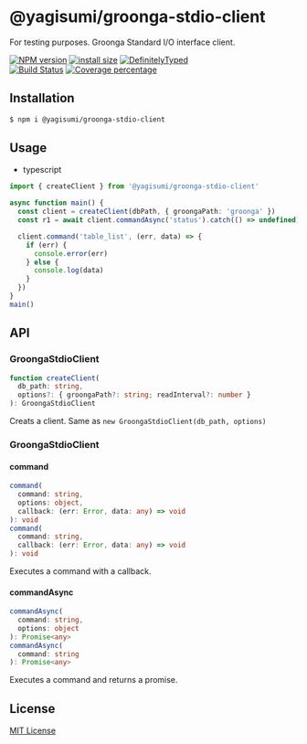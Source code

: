 # @yagisumi/groonga-stdio-client

For testing purposes.
Groonga Standard I/O interface client.

[![NPM version][npm-image]][npm-url] [![install size][packagephobia-image]][packagephobia-url] [![DefinitelyTyped][dts-image]][dts-url]  
[![Build Status][githubactions-image]][githubactions-url] [![Coverage percentage][coveralls-image]][coveralls-url]

## Installation

```sh
$ npm i @yagisumi/groonga-stdio-client
```

## Usage

- typescript

```ts
import { createClient } from '@yagisumi/groonga-stdio-client'

async function main() {
  const client = createClient(dbPath, { groongaPath: 'groonga' })
  const r1 = await client.commandAsync('status').catch(() => undefined)

  client.command('table_list', (err, data) => {
    if (err) {
      console.error(err)
    } else {
      console.log(data)
    }
  })
}
main()
```

## API

### GroongaStdioClient
```ts
function createClient(
  db_path: string, 
  options?: { groongaPath?: string; readInterval?: number }
): GroongaStdioClient
```
Creats a client. Same as `new GroongaStdioClient(db_path, options)`

### GroongaStdioClient
#### command
```ts
command(
  command: string,
  options: object,
  callback: (err: Error, data: any) => void
): void
command(
  command: string,
  callback: (err: Error, data: any) => void
): void
```
Executes a command with a callback.

#### commandAsync
```ts
commandAsync(
  command: string,
  options: object
): Promise<any>
commandAsync(
  command: string
): Promise<any>
```
Executes a command and returns a promise.

## License

[MIT License](https://opensource.org/licenses/MIT)

[githubactions-image]: https://img.shields.io/github/workflow/status/yagisumi/node-groonga-stdio-client/build?logo=github&style=flat-square
[githubactions-url]: https://github.com/yagisumi/node-groonga-stdio-client/actions
[npm-image]: https://img.shields.io/npm/v/@yagisumi/groonga-stdio-client.svg?style=flat-square
[npm-url]: https://npmjs.org/package/@yagisumi/groonga-stdio-client
[packagephobia-image]: https://flat.badgen.net/packagephobia/install/@yagisumi/groonga-stdio-client
[packagephobia-url]: https://packagephobia.now.sh/result?p=@yagisumi/groonga-stdio-client
[travis-image]: https://img.shields.io/travis/yagisumi/node-groonga-stdio-client.svg?style=flat-square
[travis-url]: https://travis-ci.org/yagisumi/node-groonga-stdio-client
[appveyor-image]: https://img.shields.io/appveyor/ci/yagisumi/node-groonga-stdio-client.svg?logo=appveyor&style=flat-square
[appveyor-url]: https://ci.appveyor.com/project/yagisumi/node-groonga-stdio-client
[coveralls-image]: https://img.shields.io/coveralls/yagisumi/node-groonga-stdio-client.svg?style=flat-square
[coveralls-url]: https://coveralls.io/github/yagisumi/node-groonga-stdio-client?branch=master
[dts-image]: https://img.shields.io/badge/DefinitelyTyped-.d.ts-blue.svg?style=flat-square
[dts-url]: http://definitelytyped.org
